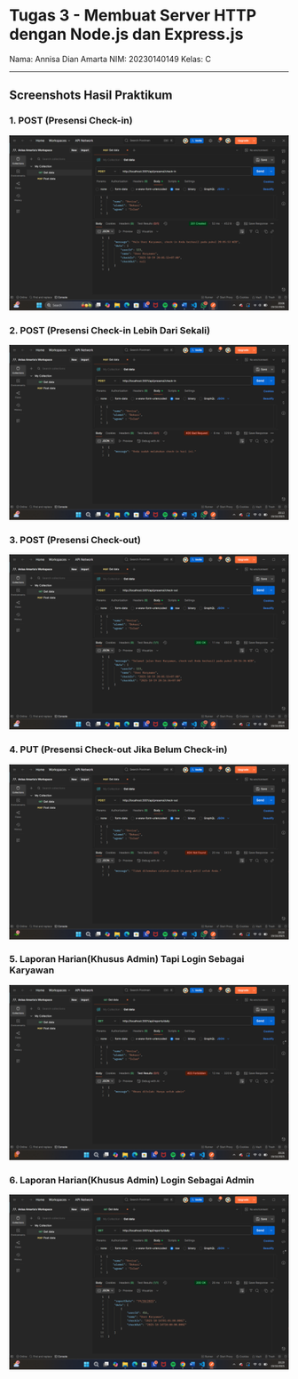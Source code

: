 # Tugas 3 - Membuat Server HTTP dengan Node.js dan Express.js

Nama: Annisa Dian Amarta
NIM: 20230140149
Kelas: C  


---

## Screenshots Hasil Praktikum

### 1. POST (Presensi Check-in)
![POST](screenshoot/presensi_checkin.png)

### 2. POST (Presensi Check-in Lebih Dari Sekali)
![POST](screenshoot/Presensi_Checkin_Lebih_dari_Sekali.png)

### 3. POST (Presensi Check-out)
![POST](screenshoot/Presensi_Checkout.png)

### 4. PUT (Presensi Check-out Jika Belum Check-in)
![POST](screenshoot/Presensi_Checkout_Jika_Belum_Checkin.png)

### 5. Laporan Harian(Khusus Admin) Tapi Login Sebagai Karyawan
![GET](screenshoot/Laporan_Harian_sebagai_Karyawan.png)

### 6. Laporan Harian(Khusus Admin) Login Sebagai Admin
![GET](screenshoot/Laporan_Harian_Sebagai_Admin.png)